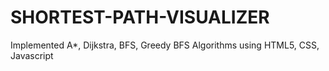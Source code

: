# SHORTEST-PATH-VISUALIZER
Implemented A*, Dijkstra, BFS, Greedy BFS Algorithms using HTML5, CSS, Javascript

<p align="center">

</p>

